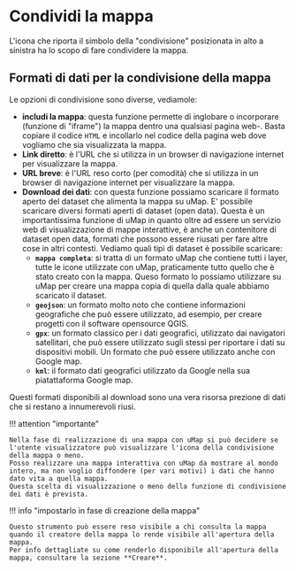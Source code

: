 # Condividi la mappa

L'icona che riporta il simbolo della "condivisione" posizionata in alto a sinistra ha lo scopo di fare condividere la mappa.

## Formati di dati per la condivisione della mappa

Le opzioni di condivisione sono diverse, vediamole:

  - **includi la mappa**: questa funzione permette di inglobare o incorporare (funzione di "iframe") la mappa dentro una qualsiasi pagina web-. Basta copiare il codice `HTML` e incollarlo nel codice della pagina web dove vogliamo che sia visualizzata la mappa.
  - **Link diretto**: è l'URL che si utilizza in un browser di navigazione internet per visualizzare la mappa.
  - **URL breve**: è l'URL reso corto (per comodità) che si utilizza in un browser di navigazione internet per visualizzare la mappa.
  - **Download dei dati**: con questa funzione possiamo scaricare il formato aperto del dataset che alimenta la mappa su uMap. E' possibile scaricare diversi formati aperti di dataset (open data). Questa è un importantissima funzione di uMap in quanto oltre ad essere un servizio web di visualizzazione di mappe interattive, è anche un contenitore di dataset open data, formati che possono essere riusati per fare altre cose in altri contesti. Vediamo quali tipi di dataset è possibile scaricare:
      - **`mappa completa`**: si tratta di un formato uMap che contiene tutti i layer, tutte le icone utilizzate con uMap, praticamente tutto quello che è stato creato con la mappa. Queso formato lo possiamo utilizzare su uMap per creare una mappa copia di quella dalla quale abbiamo scaricato il dataset.
      - **`geojson`**: un formato molto noto che contiene informazioni geografiche che può essere utilizzato, ad esempio, per creare progetti con il software opensource QGIS.
      - **`gpx`**: un formato classico per i dati geografici, utilizzato dai navigatori satellitari, che può essere utilizzato sugli stessi per riportare i dati su dispositivi mobili. Un formato che può essere utilizzato anche con Google map.
      - **`kml`**: il formato dati geografici utilizzato da Google nella sua piatattaforma Google map.
   
Questi formati disponibili al download sono una vera risorsa prezione di dati che si restano a innumerevoli riusi.

!!! attention "importante"

    Nella fase di realizzazione di una mappa con uMap si può decidere se l'utente visualizzatore può visualizzare l'icona della condivisione della mappa o meno. 
    Posso realizzare una mappa interattiva con uMap da mostrare al mondo intero, ma non voglio diffondere (per vari motivi) i dati che hanno dato vita a quella mappa. 
    Questa scelta di visualizzazione o meno della funzione di condivisione dei dati è prevista.

!!! info "impostarlo in fase di creazione della mappa"

    Questo strumento può essere reso visibile a chi consulta la mappa quando il creatore della mappa lo rende visibile all'apertura della mappa.
    Per info dettagliate su come renderlo disponibile all'apertura della mappa, consultare la sezione **Creare**.
